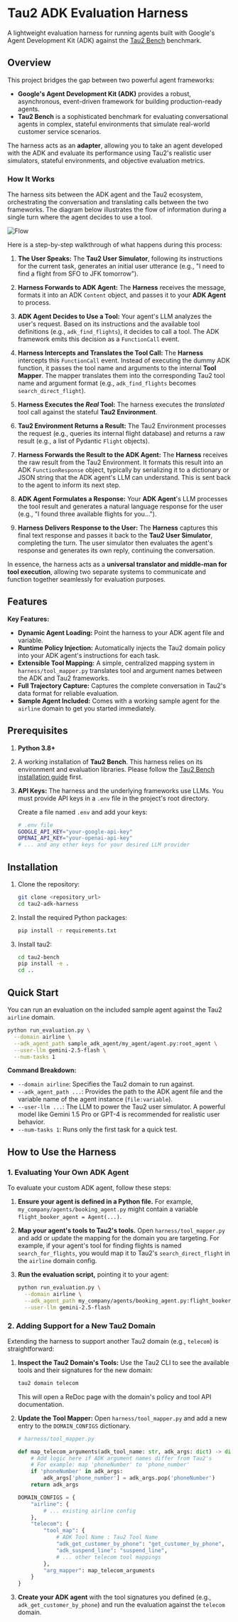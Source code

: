 # Tau2 ADK Evaluation Harness

A lightweight evaluation harness for running agents built with Google's Agent Development Kit (ADK) against the [Tau2 Bench](https://github.com/sierra-research/tau2-bench) benchmark.

## Overview

This project bridges the gap between two powerful agent frameworks:

*   **Google's Agent Development Kit (ADK)** provides a robust, asynchronous, event-driven framework for building production-ready agents.
*   **Tau2 Bench** is a sophisticated benchmark for evaluating conversational agents in complex, stateful environments that simulate real-world customer service scenarios.

The harness acts as an **adapter**, allowing you to take an agent developed with the ADK and evaluate its performance using Tau2's realistic user simulators, stateful environments, and objective evaluation metrics.

### How It Works

The harness sits between the ADK agent and the Tau2 ecosystem, orchestrating the conversation and translating calls between the two frameworks. The diagram below illustrates the flow of information during a single turn where the agent decides to use a tool.

![Flow](assets/flow.png)

Here is a step-by-step walkthrough of what happens during this process:

1.  **The User Speaks:** The **Tau2 User Simulator**, following its instructions for the current task, generates an initial user utterance (e.g., "I need to find a flight from SFO to JFK tomorrow").

2.  **Harness Forwards to ADK Agent:** The **Harness** receives the message, formats it into an ADK `Content` object, and passes it to your **ADK Agent** to process.

3.  **ADK Agent Decides to Use a Tool:** Your agent's LLM analyzes the user's request. Based on its instructions and the available tool definitions (e.g., `adk_find_flights`), it decides to call a tool. The ADK framework emits this decision as a `FunctionCall` event.

4.  **Harness Intercepts and Translates the Tool Call:** The **Harness** intercepts this `FunctionCall` event. Instead of executing the dummy ADK function, it passes the tool name and arguments to the internal **Tool Mapper**. The mapper translates them into the corresponding Tau2 tool name and argument format (e.g., `adk_find_flights` becomes `search_direct_flight`).

5.  **Harness Executes the *Real* Tool:** The harness executes the *translated* tool call against the stateful **Tau2 Environment**.

6.  **Tau2 Environment Returns a Result:** The Tau2 Environment processes the request (e.g., queries its internal flight database) and returns a raw result (e.g., a list of Pydantic `Flight` objects).

7.  **Harness Forwards the Result to the ADK Agent:** The **Harness** receives the raw result from the Tau2 Environment. It formats this result into an ADK `FunctionResponse` object, typically by serializing it to a dictionary or JSON string that the ADK agent's LLM can understand. This is sent back to the agent to inform its next step.

8.  **ADK Agent Formulates a Response:** Your **ADK Agent**'s LLM processes the tool result and generates a natural language response for the user (e.g., "I found three available flights for you...").

9.  **Harness Delivers Response to the User:** The **Harness** captures this final text response and passes it back to the **Tau2 User Simulator**, completing the turn. The user simulator then evaluates the agent's response and generates its own reply, continuing the conversation.

In essence, the harness acts as a **universal translator and middle-man for tool execution**, allowing two separate systems to communicate and function together seamlessly for evaluation purposes.

## Features

**Key Features:**
*   **Dynamic Agent Loading:** Point the harness to your ADK agent file and variable.
*   **Runtime Policy Injection:** Automatically injects the Tau2 domain policy into your ADK agent's instructions for each task.
*   **Extensible Tool Mapping:** A simple, centralized mapping system in `harness/tool_mapper.py` translates tool and argument names between the ADK and Tau2 frameworks.
*   **Full Trajectory Capture:** Captures the complete conversation in Tau2's data format for reliable evaluation.
*   **Sample Agent Included:** Comes with a working sample agent for the `airline` domain to get you started immediately.

## Prerequisites

1.  **Python 3.8+**
2.  A working installation of **Tau2 Bench**. This harness relies on its environment and evaluation libraries. Please follow the [Tau2 Bench installation guide](https://github.com/sierra-research/tau2-bench#installation) first.
3.  **API Keys:** The harness and the underlying frameworks use LLMs. You must provide API keys in a `.env` file in the project's root directory.

    Create a file named `.env` and add your keys:
    ```bash
    # .env file
    GOOGLE_API_KEY="your-google-api-key"
    OPENAI_API_KEY="your-openai-api-key"
    # ... and any other keys for your desired LLM provider
    ```

## Installation

1.  Clone the repository:
    ```bash
    git clone <repository_url>
    cd tau2-adk-harness
    ```

2.  Install the required Python packages:
    ```bash
    pip install -r requirements.txt
    ```

3.  Install tau2:
    ```bash
    cd tau2-bench
    pip install -e .
    cd ..
    ```


## Quick Start

You can run an evaluation on the included sample agent against the Tau2 `airline` domain.

```bash
python run_evaluation.py \
  --domain airline \
  --adk_agent_path sample_adk_agent/my_agent/agent.py:root_agent \
  --user-llm gemini-2.5-flash \
  --num-tasks 1
```

**Command Breakdown:**
*   `--domain airline`: Specifies the Tau2 domain to run against.
*   `--adk_agent_path ...`: Provides the path to the ADK agent file and the variable name of the agent instance (`file:variable`).
*   `--user-llm ...`: The LLM to power the Tau2 user simulator. A powerful model like Gemini 1.5 Pro or GPT-4 is recommended for realistic user behavior.
*   `--num-tasks 1`: Runs only the first task for a quick test.

## How to Use the Harness

### 1. Evaluating Your Own ADK Agent

To evaluate your custom ADK agent, follow these steps:

1.  **Ensure your agent is defined in a Python file.** For example, `my_company/agents/booking_agent.py` might contain a variable `flight_booker_agent = Agent(...)`.

2.  **Map your agent's tools to Tau2's tools.** Open `harness/tool_mapper.py` and add or update the mapping for the domain you are targeting. For example, if your agent's tool for finding flights is named `search_for_flights`, you would map it to Tau2's `search_direct_flight` in the `airline` domain config.

3.  **Run the evaluation script,** pointing it to your agent:
    ```bash
    python run_evaluation.py \
      --domain airline \
      --adk_agent_path my_company/agents/booking_agent.py:flight_booker_agent \
      --user-llm gemini-2.5-flash
    ```

### 2. Adding Support for a New Tau2 Domain

Extending the harness to support another Tau2 domain (e.g., `telecom`) is straightforward:

1.  **Inspect the Tau2 Domain's Tools:** Use the Tau2 CLI to see the available tools and their signatures for the new domain:
    ```bash
    tau2 domain telecom
    ```
    This will open a ReDoc page with the domain's policy and tool API documentation.

2.  **Update the Tool Mapper:** Open `harness/tool_mapper.py` and add a new entry to the `DOMAIN_CONFIGS` dictionary.

    ```python
    # harness/tool_mapper.py

    def map_telecom_arguments(adk_tool_name: str, adk_args: dict) -> dict:
        # Add logic here if ADK argument names differ from Tau2's
        # For example: map 'phoneNumber' to 'phone_number'
        if 'phoneNumber' in adk_args:
            adk_args['phone_number'] = adk_args.pop('phoneNumber')
        return adk_args

    DOMAIN_CONFIGS = {
        "airline": {
            # ... existing airline config
        },
        "telecom": {
            "tool_map": {
                # ADK Tool Name : Tau2 Tool Name
                "adk_get_customer_by_phone": "get_customer_by_phone",
                "adk_suspend_line": "suspend_line",
                # ... other telecom tool mappings
            },
            "arg_mapper": map_telecom_arguments
        }
    }
    ```

3.  **Create your ADK agent** with the tool signatures you defined (e.g., `adk_get_customer_by_phone`) and run the evaluation against the `telecom` domain.

